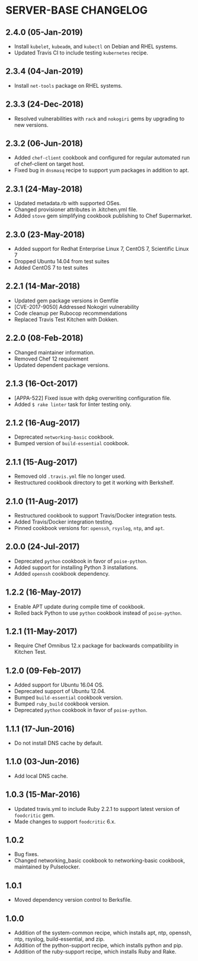 SERVER-BASE CHANGELOG
=====================

2.4.0 (05-Jan-2019)
-------------------
- Install `kubelet`, `kubeadm`, and `kubectl` on Debian and RHEL systems.
- Updated Travis CI to include testing `kubernetes` recipe.

2.3.4 (04-Jan-2019)
-------------------
- Install `net-tools` package on RHEL systems.

2.3.3 (24-Dec-2018)
-------------------
- Resolved vulnerabilities with `rack` and `nokogiri` gems by upgrading to new versions.

2.3.2 (06-Jun-2018)
-------------------
- Added `chef-client` cookbook and configured for regular automated run of chef-client on target host.
- Fixed bug in `dnsmasq` recipe to support yum packages in addition to apt.

2.3.1 (24-May-2018)
-------------------
- Updated metadata.rb with supported OSes.
- Changed provisioner attributes in .kitchen.yml file.
- Added `stove` gem simplifying cookbook publishing to Chef Supermarket.

2.3.0 (23-May-2018)
-------------------
- Added support for Redhat Enterprise Linux 7, CentOS 7, Scientific Linux 7
- Dropped Ubuntu 14.04 from test suites
- Added CentOS 7 to test suites

2.2.1 (14-Mar-2018)
-------------------
- Updated gem package versions in Gemfile
- [CVE-2017-9050] Addressed Nokogiri vulnerability
- Code cleanup per Rubocop recommendations
- Replaced Travis Test Kitchen with Dokken.

2.2.0 (08-Feb-2018)
-------------------
- Changed maintainer information.
- Removed Chef 12 requirement
- Updated dependent package versions.

2.1.3 (16-Oct-2017)
-------------------
- [APPA-522] Fixed issue with dpkg overwriting configuration file.
- Added `$ rake linter` task for linter testing only.

2.1.2 (16-Aug-2017)
-------------------
- Deprecated `networking-basic` cookbook.
- Bumped version of `build-essential` cookbook.

2.1.1 (15-Aug-2017)
-------------------
- Removed old `.travis.yml` file no longer used.
- Restructured cookbook directory to get it working with Berkshelf.

2.1.0 (11-Aug-2017)
-------------------
- Restructured cookbook to support Travis/Docker integration tests.
- Added Travis/Docker integration testing.
- Pinned cookbook versions for: `openssh`, `rsyslog`, `ntp`, and `apt`.

2.0.0 (24-Jul-2017)
-------------------
- Deprecated `python` cookbook in favor of `poise-python`. 
- Added support for installing Python 3 installations.
- Added `openssh` cookbook dependency.

1.2.2 (16-May-2017)
-------------------
- Enable APT update during compile time of cookbook.
- Rolled back Python to use `python` cookbook instead of `poise-python`.

1.2.1 (11-May-2017)
-------------------
- Require Chef Omnibus 12.x package for backwards compatibility in Kitchen Test.

1.2.0 (09-Feb-2017)
-------------------
- Added support for Ubuntu 16.04 OS.
- Deprecated support of Ubuntu 12.04.
- Bumped `build-essential` cookbook version.
- Bumped `ruby_build` cookbook version.
- Deprecated `python` cookbook in favor of `poise-python`. 

1.1.1 (17-Jun-2016)
-------------------
- Do not install DNS cache by default.

1.1.0 (03-Jun-2016)
-------------------
- Add local DNS cache.

1.0.3 (15-Mar-2016)
-------------------
- Updated travis.yml to include Ruby 2.2.1 to support latest version of `foodcritic` gem.
- Made changes to support `foodcritic` 6.x.

1.0.2
-----
- Bug fixes.
- Changed networking_basic cookbook to networking-basic cookbook, maintained by Pulselocker.

1.0.1
-----
- Moved dependency version control to Berksfile.

1.0.0
-----
- Addition of the system-common recipe, which installs apt, ntp, openssh, ntp, rsyslog, build-essential, and zip.
- Addition of the python-support recipe, which installs python and pip.
- Addition of the ruby-support recipe, which installs Ruby and Rake.
